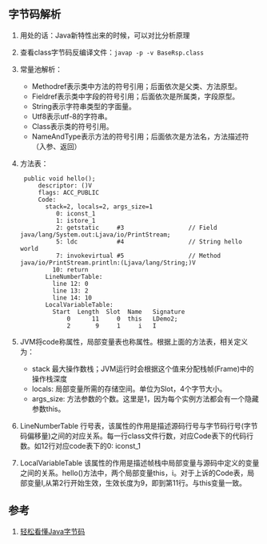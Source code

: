 ## 字节码解析
1. 用处的话：Java新特性出来的时候，可以对比分析原理
2. 查看class字节码反编译文件：`javap -p -v BaseRsp.class`
3. 常量池解析：
   - Methodref表示类中方法的符号引用；后面依次是父类、方法原型。
   - Fieldref表示类中字段的符号引用；后面依次是所属类，字段原型。
   - String表示字符串类型的字面量。
   - Utf8表示utf-8的字符串。
   - Class表示类的符号引用。
   - NameAndType表示方法的符号引用；后面依次是方法名，方法描述符（入参、返回）
4. 方法表：

        public void hello();
            descriptor: ()V
            flags: ACC_PUBLIC
            Code:
              stack=2, locals=2, args_size=1
                 0: iconst_1
                 1: istore_1
                 2: getstatic     #3                  // Field java/lang/System.out:Ljava/io/PrintStream;
                 5: ldc           #4                  // String hello world
                 7: invokevirtual #5                  // Method java/io/PrintStream.println:(Ljava/lang/String;)V
                10: return
              LineNumberTable:
                line 12: 0
                line 13: 2
                line 14: 10
              LocalVariableTable:
                Start  Length  Slot  Name   Signature
                    0      11     0  this   LDemo2;
                    2       9     1     i   I
6. JVM将code称属性，局部变量表也称属性。根据上面的方法表，相关定义为：
	 - stack 最大操作数栈；JVM运行时会根据这个值来分配栈帧(Frame)中的操作栈深度
   - locals: 局部变量所需的存储空间。单位为Slot，4个字节大小。
   - args_size: 方法参数的个数。这里是1，因为每个实例方法都会有一个隐藏参数this。
7. LineNumberTable 行号表，该属性的作用是描述源码行号与字节码行号(字节码偏移量)之间的对应关系。每一行class文件行数，对应Code表下的代码行数。如12行对应code表下的0: iconst_1
8. LocalVariableTable 该属性的作用是描述帧栈中局部变量与源码中定义的变量之间的关系。hello()方法中，两个局部变量this，i。对于上诉的Code表，局部变量I,从第2行开始生效，生效长度为9，即到第11行。与this变量一致。

## 参考
1. [轻松看懂Java字节码](https://juejin.cn/post/6844903588716609543)
